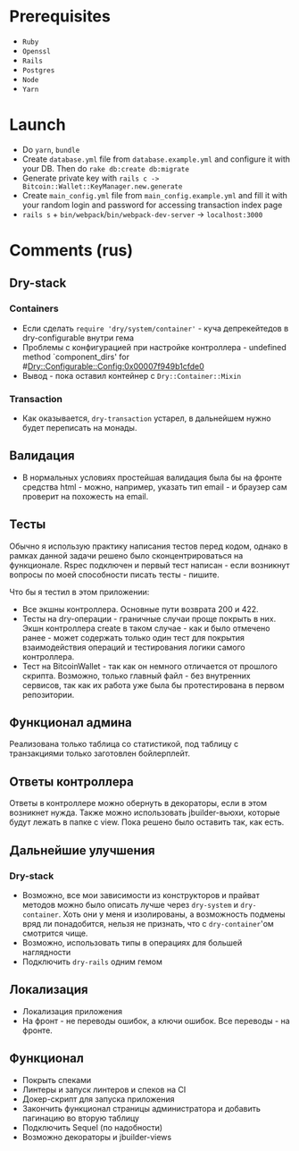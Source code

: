 # Prerequisites
- `Ruby`
- `Openssl`
- `Rails`
- `Postgres`
- `Node`
- `Yarn`

# Launch
- Do `yarn`, `bundle`
- Create `database.yml` file from `database.example.yml` and configure it with your DB. Then do `rake db:create db:migrate`
- Generate private key with `rails c -> Bitcoin::Wallet::KeyManager.new.generate`
- Create `main_config.yml` file from `main_config.example.yml` and fill it with your random login and password for accessing
transaction index page 
- `rails s` + `bin/webpack`/`bin/webpack-dev-server` -> `localhost:3000`

# Comments (rus)
## Dry-stack
### Containers
- Если сделать `require 'dry/system/container'` - куча депрекейтедов в dry-configurable внутри гема
- Проблемы с конфигурацией при настройке контроллера - undefined method `component_dirs' for #<Dry::Configurable::Config:0x00007f949b1cfde0>
- Вывод - пока оставил контейнер с `Dry::Container::Mixin`
### Transaction
- Как оказывается, `dry-transaction` устарел, в дальнейшем нужно будет переписать на монады.

## Валидация
- В нормальных условиях простейшая валидация была бы на фронте средства html - можно, например, указать тип email - и
браузер сам проверит на похожесть на email.

## Тесты
Обычно я использую практику написания тестов перед кодом, однако в рамках данной задачи решено было сконцентрироваться
на функционале. Rspec подключен и первый тест написан - если возникнут вопросы по моей способности писать тесты - пишите.

Что бы я тестил в этом приложении:
- Все экшны контроллера. Основные пути возврата 200 и 422.
- Тесты на dry-операции - граничные случаи проще покрыть в них. Экшн контроллера create в таком случае - как и было отмечено
ранее - может содержать только один тест для покрытия взаимодействия операций и тестирования логики самого контроллера.
- Тест на BitcoinWallet - так как он немного отличается от прошлого скрипта. Возможно, только главный файл - без внутренних сервисов,
так как их работа уже была бы протестирована в первом репозитории.

## Функционал админа
Реализована только таблица со статистикой, под таблицу с транзакциями только заготовлен бойлерплейт.

## Ответы контроллера
Ответы в контроллере можно обернуть в декораторы, если в этом возникнет нужда. Также можно использовать jbuilder-вьюхи,
которые будут лежать в папке с view. Пока решено было оставить так, как есть.

## Дальнейшие улучшения
### Dry-stack
- Возможно, все мои зависимости из конструкторов и прайват методов можно было описать лучше через `dry-system` и `dry-container`.
Хоть они у меня и изолированы, а возможность подмены вряд ли понадобится, нельзя не признать, что с `dry-container`'ом смотрится чище.
- Возможно, использовать типы в операциях для большей наглядности
- Подключить `dry-rails` одним гемом
## Локализация
- Локализация приложения
- На фронт - не переводы ошибок, а ключи ошибок. Все переводы - на фронте.
## Функционал
- Покрыть спеками
- Линтеры и запуск линтеров и спеков на CI
- Докер-скрипт для запуска приложения
- Закончить функционал страницы администратора и добавить пагинацию во вторую таблицу
- Подключить Sequel (по надобности)
- Возможно декораторы и jbuilder-views
